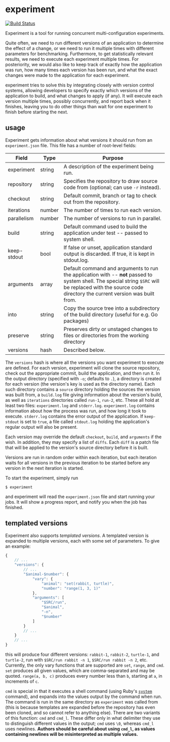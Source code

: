 # experiment
[![Build Status](https://travis-ci.org/jonhoo/experiment.svg?branch=master)](https://travis-ci.org/jonhoo/experiment)

Experiment is a tool for running concurrent multi-configuration experiments.

Quite often, we need to run different versions of an application to
determine the effect of a change, or we need to run it multiple times
with different parameters for benchmarking. Furthermore, to get
statistically relevant results, we need to execute each experiment
multiple times. For posteriority, we would also like to keep track of
exactly how the application was run, how many times each version has
been run, and what the exact changes were made to the application for
each experiment.

experiment tries to solve this by integrating closely with version
control systems, allowing developers to specify exactly which versions
of the application to build, and what changes to apply (if any). It will
execute each version multiple times, possibly concurrently, and report
back when it finishes, leaving you to do other things than wait for one
experiment to finish before starting the next.

## usage

Experiment gets information about what versions it should run from an
`experiment.json` file. This file has a number of root-level fields:

Field       | Type   | Purpose
------------|--------|--------
experiment  | string | A description of the experiment being run.
repository  | string | Specifies the repository to draw source code from (optional; can use `-r` instead).
checkout    | string | Default commit, branch or tag to check out from the repository.
iterations  | number | The number of times to run each version.
parallelism | number | The number of versions to run in parallel.
build       | string | Default command used to build the application under test -- passed to system shell.
keep-stdout | bool   | If false or unset, application standard output is discarded. If true, it is kept in stdout.log.
arguments   | array  | Default command and arguments to run the application with -- **not** passed to system shell. The special string `$SRC` will be replaced with the source code directory the current version was built from.
into        | string | Copy the source tree into a subdirectory of the build directory (useful for e.g. Go packages)
preserve    | string | Preserves dirty or unstaged changes to files or directories from the working directory
versions    | hash   | Described below.

The `versions` hash is where all the versions you want experiment to
execute are defined. For each version, experiment will clone the source
repository, check out the appropriate commit, build the application, and
then run it. In the output directory (specified with `-o`; defaults to
`.`), a directory is created for each version (the version's key is used
as the directory name). Each such directory contains a `source`
directory holding the sources the version was built from, a `build.log`
file giving information about the version's build, as well as
`iterations` directories called `run-1`, `run-2`, etc. These all hold at
least two files: `experiment.log` and `stderr.log`. `experiment.log`
contains information about how the process was run, and how long it took
to execute. `stderr.log` contains the error output of the application.
If `keep-stdout` is set to `true`, a file called `stdout.log` holding
the application's regular output will also be present.

Each version may override the default `checkout`, `build`, and
`arguments` if the wish. In addition, they may specify a list of
`diffs`. Each `diff` is a patch file that will be applied to the
version's source directory before it is built.

Versions are run in random order within each iteration, but each
iteration waits for all versions in the previous iteration to be started
before any version in the next iteration is started.

To start the experiment, simply run

    $ experiment

and experiment will read the `experiment.json` file and start running
your jobs. It will show a progress report, and notify you when the job
has finished.

## templated versions

Experiment also supports *templated versions*. A templated version is
expanded to multiple versions, each with some set of parameters. To give
an example:

```javascript
{
	// ...
	"versions": {
		// ...
		"$animal-$number": {
			"vary": {
				"animal": "set(rabbit, turtle)",
				"number": "range(1, 3, 1)"
			},
			"arguments": [
				"$SRC/run",
				"$animal",
				"-n",
				"$number"
			]
		}
		// ...
	}
	// ...
}
```

this will produce four different versions: `rabbit-1`, `rabbit-2`,
`turtle-1`, and `turtle-2`, run with `$SRC/run rabbit -n 1`, `$SRC/run
rabbit -n 2`, etc. Currently, the only vary functions that are supported
are `set`, `range`, and `cmd`. `set` produces all given values, which
are comma-separated and may be quoted. `range(a, b, c)` produces every
number less than `b`, starting at `a`, in increments of `c`.

`cmd` is special in that it executes a shell command (using Ruby's
[`system`](http://ruby-doc.org/core-2.2.0/Kernel.html#method-i-system)
command), and expands into the values output by the command when run.
The command is run in the same directory as `experiment` was called from
(this is because templates are expanded before the repository has even been
cloned, and so cannot refer to anything else). There are two variants of
this function: `cmd` and `cmd_l`. These differ only in what delimiter
they use to distinguish different values in the output; `cmd` uses `\0`,
whereas `cmd_l` uses newlines. **Authors should be careful about using
`cmd_l`, as values containing newlines will be misinterpreted as
multiple values.**
